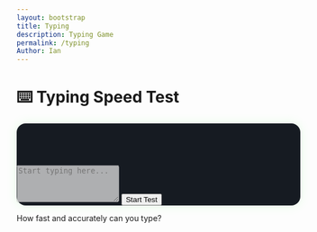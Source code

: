 ```yaml
---
layout: bootstrap
title: Typing
description: Typing Game
permalink: /typing
Author: Ian
---
```


<div class="container text-center p-5">
  <h1 class="mb-4 text-success">⌨️ Typing Speed Test</h1>

  <div class="card game-card p-4 mx-auto" style="max-width: 800px;">
    <p id="prompt" class="mb-3 fs-5" style="min-height: 60px;"></p>
    <textarea id="inputBox" class="form-control bg-dark text-light" rows="4" placeholder="Start typing here..." disabled></textarea>
    <button id="startTypingBtn" class="btn btn-success mt-3">Start Test</button>
    <p class="mt-3 score" id="typingStats"></p>
  </div>

  <p class="mt-4 text-muted">How fast and accurately can you type?</p>
</div>

<style>
  .game-card {
    background-color: #161b22;
    border: none;
    border-radius: 1rem;
    box-shadow: 0 0 20px rgba(0,255,0,0.1);
  }
  textarea:disabled {
    cursor: not-allowed;
  }
</style>

<script>
  const promptText = [
    "The quick brown fox jumps over the lazy dog.",
    "Typing fast requires practice and focus.",
    "JavaScript powers interactive web experiences.",
    "Code is like humor. When you have to explain it, it’s bad.",
    "Success in programming comes from persistence and curiosity."
  ];

  const promptEl = document.getElementById('prompt');
  const inputBox = document.getElementById('inputBox');
  const stats = document.getElementById('typingStats');
  const startBtn = document.getElementById('startTypingBtn');

  let currentPrompt = "";
  let startTime = 0;
  let ended = false;

  function startTypingTest() {
    // Choose random sentence
    currentPrompt = promptText[Math.floor(Math.random() * promptText.length)];
    promptEl.textContent = currentPrompt;

    // Reset
    inputBox.value = "";
    inputBox.disabled = false;
    inputBox.focus();
    stats.textContent = "";
    ended = false;
    startTime = 0;

    // Timer starts on first key
    inputBox.addEventListener('keydown', startOnFirstKey, { once: true });
  }

  function startOnFirstKey() {
    startTime = new Date().getTime();

    // Detect when done
    inputBox.addEventListener('input', () => {
      if (ended) return;

      const typed = inputBox.value;
      if (typed.endsWith('.') && typed.trim() === currentPrompt) {
        const endTime = new Date().getTime();
        ended = true;
        calculateStats(typed, endTime);
      }
    });
  }

  function calculateStats(typed, endTime) {
    const timeTaken = (endTime - startTime) / 1000; // seconds
    const words = currentPrompt.split(" ").length;
    const wpm = Math.round((words / timeTaken) * 60);

    let correct = 0;
    for (let i = 0; i < typed.length; i++) {
      if (typed[i] === currentPrompt[i]) correct++;
    }
    const accuracy = Math.round((correct / currentPrompt.length) * 100);

    stats.innerHTML = `🏁 Time: ${timeTaken.toFixed(2)}s &nbsp;&nbsp; 📈 WPM: ${wpm} &nbsp;&nbsp; 🎯 Accuracy: ${accuracy}%`;
    inputBox.disabled = true;
  }

  startBtn.addEventListener('click', startTypingTest);
</script>

<script>
// filepath: /home/kasm-user/nighthawk/GenomeGamersFrontend/navigation/Worlds/world0.md
// ...existing code...

// --- Background Music ---
const music = new Audio('{{site.baseurl}}/assets/audio/26coconutmall.mp3'); // Change path as needed
music.loop = true;
music.volume = 0.5;

// Play music after first user interaction (required by browsers)
function startMusicOnce() {
  music.play().catch(() => {});
  window.removeEventListener('click', startMusicOnce);
  window.removeEventListener('keydown', startMusicOnce);
}
window.addEventListener('click', startMusicOnce);
window.addEventListener('keydown', startMusicOnce);
</script>